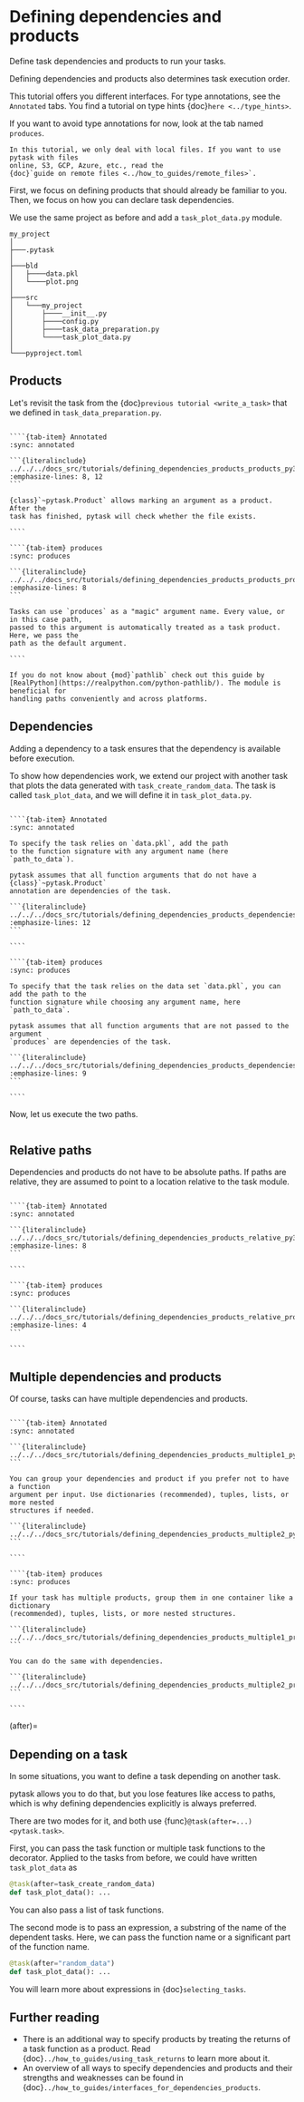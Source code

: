# Defining dependencies and products

Define task dependencies and products to run your tasks.

Defining dependencies and products also determines task execution order.

This tutorial offers you different interfaces. For type annotations, see the `Annotated`
tabs. You find a tutorial on type hints {doc}`here <../type_hints>`.

If you want to avoid type annotations for now, look at the tab named `produces`.

```{seealso}
In this tutorial, we only deal with local files. If you want to use pytask with files
online, S3, GCP, Azure, etc., read the
{doc}`guide on remote files <../how_to_guides/remote_files>`.
```

First, we focus on defining products that should already be familiar to you. Then, we
focus on how you can declare task dependencies.

We use the same project as before and add a `task_plot_data.py` module.

```text
my_project
│
├───.pytask
│
├───bld
│   ├────data.pkl
│   └────plot.png
│
├───src
│   └───my_project
│       ├────__init__.py
│       ├────config.py
│       ├────task_data_preparation.py
│       └────task_plot_data.py
│
└───pyproject.toml
```

## Products

Let's revisit the task from the {doc}`previous tutorial <write_a_task>` that we defined
in `task_data_preparation.py`.

`````{tab-set}

````{tab-item} Annotated
:sync: annotated

```{literalinclude} ../../../docs_src/tutorials/defining_dependencies_products_products_py310.py
:emphasize-lines: 8, 12
```

{class}`~pytask.Product` allows marking an argument as a product. After the
task has finished, pytask will check whether the file exists.

````

````{tab-item} produces
:sync: produces

```{literalinclude} ../../../docs_src/tutorials/defining_dependencies_products_products_produces.py
:emphasize-lines: 8
```

Tasks can use `produces` as a "magic" argument name. Every value, or in this case path,
passed to this argument is automatically treated as a task product. Here, we pass the
path as the default argument.

````
`````

```{tip}
If you do not know about {mod}`pathlib` check out this guide by
[RealPython](https://realpython.com/python-pathlib/). The module is beneficial for
handling paths conveniently and across platforms.
```

## Dependencies

Adding a dependency to a task ensures that the dependency is available before execution.

To show how dependencies work, we extend our project with another task that plots the
data generated with `task_create_random_data`. The task is called `task_plot_data`, and
we will define it in `task_plot_data.py`.

`````{tab-set}

````{tab-item} Annotated
:sync: annotated

To specify the task relies on `data.pkl`, add the path
to the function signature with any argument name (here `path_to_data`).

pytask assumes that all function arguments that do not have a {class}`~pytask.Product`
annotation are dependencies of the task.

```{literalinclude} ../../../docs_src/tutorials/defining_dependencies_products_dependencies_py310.py
:emphasize-lines: 12
```

````

````{tab-item} produces
:sync: produces

To specify that the task relies on the data set `data.pkl`, you can add the path to the
function signature while choosing any argument name, here `path_to_data`.

pytask assumes that all function arguments that are not passed to the argument
`produces` are dependencies of the task.

```{literalinclude} ../../../docs_src/tutorials/defining_dependencies_products_dependencies_produces.py
:emphasize-lines: 9
```

````
`````

Now, let us execute the two paths.

```{include} ../_static/md/defining-dependencies-products.md
```

## Relative paths

Dependencies and products do not have to be absolute paths. If paths are relative, they
are assumed to point to a location relative to the task module.

`````{tab-set}

````{tab-item} Annotated
:sync: annotated

```{literalinclude} ../../../docs_src/tutorials/defining_dependencies_products_relative_py310.py
:emphasize-lines: 8
```

````

````{tab-item} produces
:sync: produces

```{literalinclude} ../../../docs_src/tutorials/defining_dependencies_products_relative_produces.py
:emphasize-lines: 4
```

````
`````

## Multiple dependencies and products

Of course, tasks can have multiple dependencies and products.

`````{tab-set}

````{tab-item} Annotated
:sync: annotated

```{literalinclude} ../../../docs_src/tutorials/defining_dependencies_products_multiple1_py310.py
```

You can group your dependencies and product if you prefer not to have a function
argument per input. Use dictionaries (recommended), tuples, lists, or more nested
structures if needed.

```{literalinclude} ../../../docs_src/tutorials/defining_dependencies_products_multiple2_py310.py
```

````

````{tab-item} produces
:sync: produces

If your task has multiple products, group them in one container like a dictionary
(recommended), tuples, lists, or more nested structures.

```{literalinclude} ../../../docs_src/tutorials/defining_dependencies_products_multiple1_produces.py
```

You can do the same with dependencies.

```{literalinclude} ../../../docs_src/tutorials/defining_dependencies_products_multiple2_produces.py
```

````
`````

(after)=

## Depending on a task

In some situations, you want to define a task depending on another task.

pytask allows you to do that, but you lose features like access to paths, which is why
defining dependencies explicitly is always preferred.

There are two modes for it, and both use {func}`@task(after=...) <pytask.task>`.

First, you can pass the task function or multiple task functions to the decorator.
Applied to the tasks from before, we could have written `task_plot_data` as

```python
@task(after=task_create_random_data)
def task_plot_data(): ...
```

You can also pass a list of task functions.

The second mode is to pass an expression, a substring of the name of the dependent
tasks. Here, we can pass the function name or a significant part of the function name.

```python
@task(after="random_data")
def task_plot_data(): ...
```

You will learn more about expressions in {doc}`selecting_tasks`.

## Further reading

- There is an additional way to specify products by treating the returns of a task
  function as a product. Read {doc}`../how_to_guides/using_task_returns` to learn more
  about it.
- An overview of all ways to specify dependencies and products and their strengths and
  weaknesses can be found in
  {doc}`../how_to_guides/interfaces_for_dependencies_products`.
